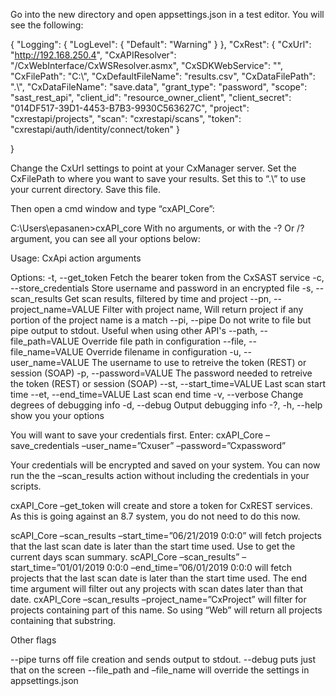 
Go into the new directory and open appsettings.json in a test editor. You will see the following:

{
  "Logging": {
    "LogLevel": {
      "Default": "Warning"
    }
  },
  "CxRest": {
    "CxUrl": "http://192.168.250.4",
    "CxAPIResolver": "/CxWebInterface/CxWSResolver.asmx",
    "CxSDKWebService": "",
    "CxFilePath": "C:\\",
    "CxDefaultFileName": "results.csv",
    "CxDataFilePath": ".\\",
    "CxDataFileName": "save.data",
    "grant_type": "password",
    "scope": "sast_rest_api",
    "client_id": "resource_owner_client",
    "client_secret": "014DF517-39D1-4453-B7B3-9930C563627C",
    "project": "cxrestapi/projects",
    "scan": "cxrestapi/scans",
    "token": "cxrestapi/auth/identity/connect/token"
  }
  
}

Change the CxUrl settings to point at your CxManager server. Set the CxFilePath to where you want to save your results. Set this to “.\\” to use your current directory. Save this file.

Then open a cmd window and type “cxAPI_Core”:


C:\Users\epasanen>cxAPI_core
With no arguments, or with the -? Or /? argument, you can see all your options below:

Usage: CxApi action arguments

Options:
  -t, --get_token            Fetch the bearer token from the CxSAST service
  -c, --store_credentials    Store username and password in an encrypted file
  -s, --scan_results         Get scan results, filtered by time and project
      --pn, --project_name=VALUE
                             Filter with project name, Will return project if
                               any portion of the project name is a match
      --pi, --pipe           Do not write to file but pipe output to stdout.
                               Useful when using other API's
      --path, --file_path=VALUE
                             Override file path in configuration
      --file, --file_name=VALUE
                             Override filename in configuration
  -u, --user_name=VALUE      The username to use to retreive the token (REST)
                               or session (SOAP)
  -p, --password=VALUE       The password needed to retreive the token (REST)
                               or session (SOAP)
      --st, --start_time=VALUE
                             Last scan start time
      --et, --end_time=VALUE Last scan end time
  -v, --verbose              Change degrees of debugging info
  -d, --debug                Output debugging info
  -?, -h, --help             show you your options

You will want to save your credentials first. Enter:
cxAPI_Core –save_credentials –user_name=”Cxuser” –password=”Cxpassword”

Your credentials will be encrypted and saved on your system. You can now run the the –scan_results action without including the credentials in your scripts.

cxAPI_Core –get_token will create and store a token for CxREST services. As this is going against an 8.7 system, you do not need to do this now. 

scAPI_Core –scan_results –start_time=”06/21/2019 0:0:0” will fetch  projects that the last scan date is later than the start time used. Use to get the current days scan summary.
scAPI_Core –scan_results” –start_time=”01/01/2019 0:0:0  –end_time=”06/01/2019 0:0:0 will fetch  projects that the last scan date is later than the start time used. The end time argument will filter out any projects with scan dates later than that date.
cxAPI_Core –scan_results –project_name=”CxProject” will filter for projects containing part of this name. So using “Web” will return all projects containing that substring.

Other flags 

--pipe turns off file creation and sends output to stdout.
--debug puts just that on the screen
--file_path and –file_name will override the settings in appsettings.json




